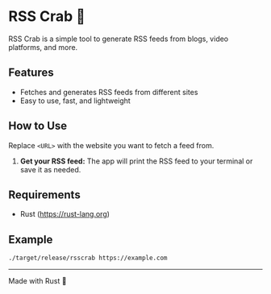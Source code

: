 # RSS Crab 🦀

RSS Crab is a simple tool to generate RSS feeds from blogs, video platforms, and more.

## Features

- Fetches and generates RSS feeds from different sites
- Easy to use, fast, and lightweight

## How to Use

Replace `<URL>` with the website you want to fetch a feed from.

1. **Get your RSS feed:**
   The app will print the RSS feed to your terminal or save it as needed.

## Requirements

- Rust (https://rust-lang.org)

## Example

```bash
./target/release/rsscrab https://example.com
```

---

Made with Rust 🦀
